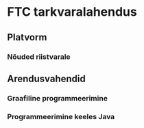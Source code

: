 # FTC tarkvaralahendus

## Platvorm

### Nõuded riistvarale


## Arendusvahendid

### Graafiline programmeerimine

### Programmeerimine keeles Java
